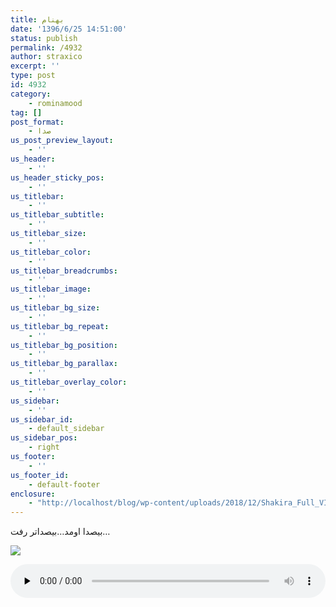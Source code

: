 ```yaml
---
title: بهنام
date: '1396/6/25 14:51:00'
status: publish
permalink: /4932
author: straxico
excerpt: ''
type: post
id: 4932
category:
    - rominamood
tag: []
post_format:
    - صدا
us_post_preview_layout:
    - ''
us_header:
    - ''
us_header_sticky_pos:
    - ''
us_titlebar:
    - ''
us_titlebar_subtitle:
    - ''
us_titlebar_size:
    - ''
us_titlebar_color:
    - ''
us_titlebar_breadcrumbs:
    - ''
us_titlebar_image:
    - ''
us_titlebar_bg_size:
    - ''
us_titlebar_bg_repeat:
    - ''
us_titlebar_bg_position:
    - ''
us_titlebar_bg_parallax:
    - ''
us_titlebar_overlay_color:
    - ''
us_sidebar:
    - ''
us_sidebar_id:
    - default_sidebar
us_sidebar_pos:
    - right
us_footer:
    - ''
us_footer_id:
    - default-footer
enclosure:
    - "http://localhost/blog/wp-content/uploads/2018/12/Shakira_Full_VIDEO_Song___Welcome_2_Karachi___T_Series.mp3\r\n3408906\r\naudio/mpeg\r\n"
---
```

بیصدا اومد…بیصداتر رفت…

![](http://localhost/blog/wp-content/uploads/2018/12/%DB%B2%DB%B0%DB%B1%DB%B7%DB%B0%DB%B4%DB%B2%DB%B5_%DB%B1%DB%B1%DB%B4%DB%B5%DB%B1%DB%B6-300x169.jpg)

<audio class="wp-audio-shortcode" controls="controls" id="audio-3164-8" preload="none" style="width: 100%;"><source src="http://localhost/blog/wp-content/uploads/2018/12/Shakira_Full_VIDEO_Song___Welcome_2_Karachi___T_Series.mp3?_=8" type="audio/mpeg"></source>[http://localhost/blog/wp-content/uploads/2018/12/Shakira\_Full\_VIDEO\_Song\_\_\_Welcome\_2\_Karachi\_\_\_T\_Series.mp3](http://localhost/blog/wp-content/uploads/2018/12/Shakira_Full_VIDEO_Song___Welcome_2_Karachi___T_Series.mp3)</audio>